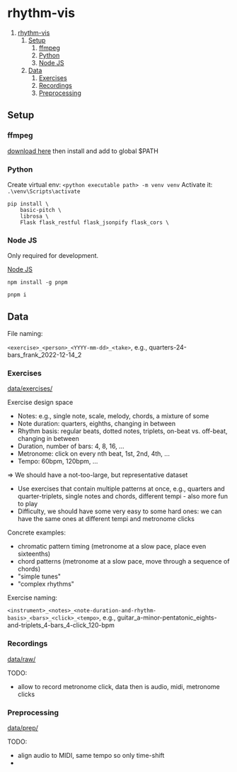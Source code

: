 # rhythm-vis

1. [rhythm-vis](#rhythm-vis)
   1. [Setup](#setup)
      1. [ffmpeg](#ffmpeg)
      2. [Python](#python)
      3. [Node JS](#node-js)
   2. [Data](#data)
      1. [Exercises](#exercises)
      2. [Recordings](#recordings)
      3. [Preprocessing](#preprocessing)


## Setup

### ffmpeg

[download here](https://ffmpeg.org/download.html) then install and add to global $PATH

### Python

Create virtual env: `<python executable path> -m venv venv`
Activate it: `.\venv\Scripts\activate`

```
pip install \
    basic-pitch \
    librosa \
    Flask flask_restful flask_jsonpify flask_cors \
```

### Node JS

Only required for development.

[Node JS]( https://nodejs.org/en/)

`npm install -g pnpm`

`pnpm i`

## Data

File naming:

`<exercise>_<person>_<YYYY-mm-dd>_<take>`, e.g., quarters-24-bars_frank_2022-12-14_2

### Exercises

[data/exercises/](data/exercises/)

Exercise design space

- Notes: e.g., single note, scale, melody, chords, a mixture of some
- Note duration: quarters, eighths, changing in between
- Rhythm basis: regular beats, dotted notes, triplets, on-beat vs. off-beat, changing in between
- Duration, number of bars: 4, 8, 16, ...
- Metronome: click on every nth beat, 1st, 2nd, 4th, ...
- Tempo: 60bpm, 120bpm, ...

=> We should have a not-too-large, but representative dataset
- Use exercises that contain multiple patterns at once, e.g., quarters and quarter-triplets, single notes and chords, different tempi - also more fun to play
- Difficulty, we should have some very easy to some hard ones: we can have the same ones at different tempi and metronome clicks

Concrete examples:

- chromatic pattern timing (metronome at a slow pace, place even sixteenths)
- chord patterns (metronome at a slow pace, move through a sequence of chords)
- "simple tunes"
- "complex rhythms"

Exercise naming:

`<instrument>_<notes>_<note-duration-and-rhythm-basis>_<bars>_<click>_<tempo>`, e.g., guitar_a-minor-pentatonic_eights-and-triplets_4-bars_4-click_120-bpm


### Recordings

[data/raw/](data/raw/)

TODO:
- allow to record metronome click, data then is audio, midi, metronome clicks


### Preprocessing

[data/prep/](data/prep/)

TODO:
- align audio to MIDI, same tempo so only time-shift
-
